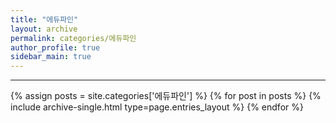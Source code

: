 ```yaml
---
title: "에듀파인"
layout: archive
permalink: categories/에듀파인
author_profile: true
sidebar_main: true
---
```


<!-- 공백이 포함되어 있는 카테고리 이름의 경우 site.categories['a b c'] 이런식으로! -->

***

{% assign posts = site.categories['에듀파인'] %}
{% for post in posts %} {% include archive-single.html type=page.entries_layout %} {% endfor %}